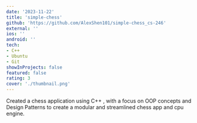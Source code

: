 ```yaml
---
date: '2023-11-22'
title: 'simple-chess'
github: 'https://github.com/AlexShen101/simple-chess_cs-246'
external: ''
ios: ''
android: ''
tech:
- C++
- Ubuntu
- Git
showInProjects: false
featured: false
rating: 3
cover: './thumbnail.png'
---
```


Created a chess application using C++ , with a focus on OOP concepts and Design Patterns to create a modular and streamlined chess app and cpu engine.
